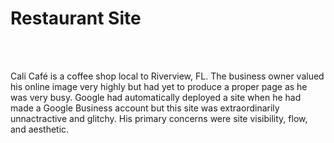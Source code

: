 <h1>Restaurant Site</h1>
<a href="https://cali-site.herokuapp.com/" target="_blank" rel="noreferrer"></a>
<br></br>
<p>Cali Café is a coffee shop local to Riverview, FL. The business owner valued his online image very highly but had yet to produce a proper page as he was very busy. Google had automatically deployed a site when he had made a Google Business account but this site was extraordinarily unnactractive and glitchy. His primary concerns were site visibility, flow, and aesthetic.</p>
